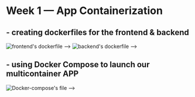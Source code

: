 # Week 1 — App Containerization
## - creating dockerfiles for the frontend & backend
![frontend's dockerfile --> ](./backend-flask/Dockerfile)
![backend's dockerfile --> ](./fronted-react-js/Dockerfile)
## - using Docker Compose to launch our multicontainer APP 
![Docker-compose's file  --> ](./docker-compose.yml)


